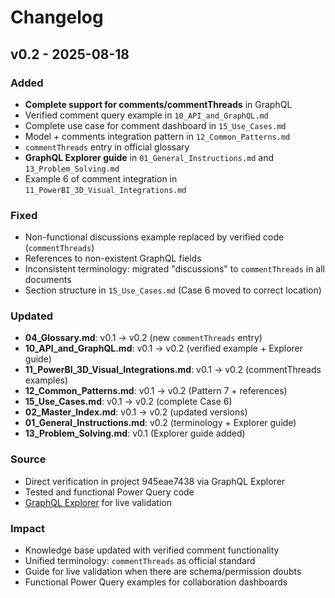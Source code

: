 
# Changelog

## v0.2 - 2025-08-18

### Added
- **Complete support for comments/commentThreads** in GraphQL
- Verified comment query example in `10_API_and_GraphQL.md`
- Complete use case for comment dashboard in `15_Use_Cases.md`
- Model + comments integration pattern in `12_Common_Patterns.md`
- `commentThreads` entry in official glossary
- **GraphQL Explorer guide** in `01_General_Instructions.md` and `13_Problem_Solving.md`
- Example 6 of comment integration in `11_PowerBI_3D_Visual_Integrations.md`

### Fixed
- Non-functional discussions example replaced by verified code (`commentThreads`)
- References to non-existent GraphQL fields
- Inconsistent terminology: migrated "discussions" to `commentThreads` in all documents
- Section structure in `15_Use_Cases.md` (Case 6 moved to correct location)

### Updated
- **04_Glossary.md**: v0.1 → v0.2 (new `commentThreads` entry)
- **10_API_and_GraphQL.md**: v0.1 → v0.2 (verified example + Explorer guide)
- **11_PowerBI_3D_Visual_Integrations.md**: v0.1 → v0.2 (commentThreads examples)
- **12_Common_Patterns.md**: v0.1 → v0.2 (Pattern 7 + references)
- **15_Use_Cases.md**: v0.1 → v0.2 (complete Case 6)
- **02_Master_Index.md**: v0.1 → v0.2 (updated versions)
- **01_General_Instructions.md**: v0.2 (terminology + Explorer guide)
- **13_Problem_Solving.md**: v0.1 (Explorer guide added)

### Source
- Direct verification in project 945eae7438 via GraphQL Explorer
- Tested and functional Power Query code
- [GraphQL Explorer](https://app.speckle.systems/explorer) for live validation

### Impact
- Knowledge base updated with verified comment functionality
- Unified terminology: `commentThreads` as official standard
- Guide for live validation when there are schema/permission doubts
- Functional Power Query examples for collaboration dashboards
